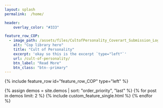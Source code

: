 ```yaml
---
layout: splash
permalink:  /home/

header:
    overlay_color: "#333"

feature_row_COP:
  - image_path: /assets/files/CultofPersonality_Coverart_Submission_Logo.jpg
    alt: "Cop library hero"
    title: "Cult of Personality"
    excerpt: 'okay so this is the excerpt `type="left"`'
    url: /cult-of-personality/
    btn_label: "Read More"
    btn_class: "btn--primary"
---
```


{% include feature_row id="feature_row_COP" type="left" %}

<div class="feature__wrapper">
<!-- sort them manually because github is 3.9 and sorting is 4 -->
{% assign demos = site.demos | sort: "order_priority", "last" %}
<!-- iterate over the first two items-->
{% for post in demos limit: 2 %}
    {% include custom_feature_single.html %}
{% endfor %}
<!-- TODO insert the go look at everything button -->
</div>